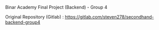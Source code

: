 Binar Academy Final Project (Backend) - Group 4

Original Repository (Gitlab) : https://gitlab.com/steven278/secondhand-backend-group4
